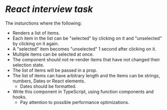 # *React interview task*

The insturctions where the following:
  - Renders a list of items.
  - Each item in the list can be "selected" by clicking on it and "unselected" by clicking on it again.
  - A "selected" item becomes "unselected" 1 second after clicking on it.
  - Multiple items can be selected at once.
  - The component should not re-render items that have not changed their selection state.
  - The list of items will be passed in a prop.
  - The list of items can have arbitrary length and the items can be strings, numbers, Dates or React elements.
    - Dates should be formatted.
  - Write this component in TypeScript, using function components and hooks.
    - Pay attention to possible performance optimizations.
